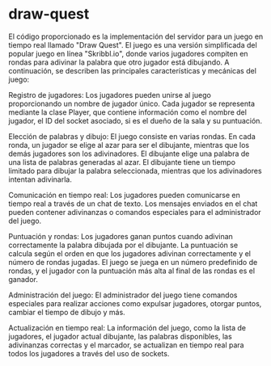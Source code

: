 # draw-quest
El código proporcionado es la implementación del servidor para un juego en tiempo real llamado "Draw Quest". El juego es una versión simplificada del popular juego en línea "Skribbl.io", donde varios jugadores compiten en rondas para adivinar la palabra que otro jugador está dibujando. A continuación, se describen las principales características y mecánicas del juego:

Registro de jugadores: Los jugadores pueden unirse al juego proporcionando un nombre de jugador único. Cada jugador se representa mediante la clase Player, que contiene información como el nombre del jugador, el ID del socket asociado, si es el dueño de la sala y su puntuación.

Elección de palabras y dibujo: El juego consiste en varias rondas. En cada ronda, un jugador se elige al azar para ser el dibujante, mientras que los demás jugadores son los adivinadores. El dibujante elige una palabra de una lista de palabras generadas al azar. El dibujante tiene un tiempo limitado para dibujar la palabra seleccionada, mientras que los adivinadores intentan adivinarla.

Comunicación en tiempo real: Los jugadores pueden comunicarse en tiempo real a través de un chat de texto. Los mensajes enviados en el chat pueden contener adivinanzas o comandos especiales para el administrador del juego.

Puntuación y rondas: Los jugadores ganan puntos cuando adivinan correctamente la palabra dibujada por el dibujante. La puntuación se calcula según el orden en que los jugadores adivinan correctamente y el número de rondas jugadas. El juego se juega en un número predefinido de rondas, y el jugador con la puntuación más alta al final de las rondas es el ganador.

Administración del juego: El administrador del juego tiene comandos especiales para realizar acciones como expulsar jugadores, otorgar puntos, cambiar el tiempo de dibujo y más.

Actualización en tiempo real: La información del juego, como la lista de jugadores, el jugador actual dibujante, las palabras disponibles, las adivinanzas correctas y el marcador, se actualizan en tiempo real para todos los jugadores a través del uso de sockets.
